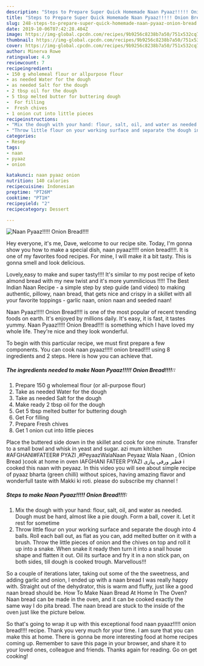 ```yaml
---
description: "Steps to Prepare Super Quick Homemade Naan Pyaaz!!!!! Onion Bread!!!!"
title: "Steps to Prepare Super Quick Homemade Naan Pyaaz!!!!! Onion Bread!!!!"
slug: 248-steps-to-prepare-super-quick-homemade-naan-pyaaz-onion-bread
date: 2019-10-06T07:42:28.404Z
image: https://img-global.cpcdn.com/recipes/9b9256c8238b7a50/751x532cq70/naan-pyaaz-onion-bread-recipe-main-photo.jpg
thumbnail: https://img-global.cpcdn.com/recipes/9b9256c8238b7a50/751x532cq70/naan-pyaaz-onion-bread-recipe-main-photo.jpg
cover: https://img-global.cpcdn.com/recipes/9b9256c8238b7a50/751x532cq70/naan-pyaaz-onion-bread-recipe-main-photo.jpg
author: Minerva Rowe
ratingvalue: 4.9
reviewcount: 7
recipeingredient:
- 150 g wholemeal flour or allpurpose flour
- as needed Water for the dough
- as needed Salt for the dough
- 2 tbsp oil for the dough
- 5 tbsp melted butter for buttering dough
-  For filling
-  Fresh chives
- 1 onion cut into little pieces
recipeinstructions:
- "Mix the dough with your hand: flour, salt, oil, and water as needed. Dough must be hard, almost like a pie dough. Form a ball, cover it. Let it rest for sometime"
- "Throw little flour on your working surface and separate the dough into 4 balls. Roll each ball out, as flat as you can, add melted butter on it with a brush. Throw the little pieces of onion and the chives on top and roll it up into a snake. When snake it ready then turn it into a snail house shape and flatten it out. Oil its surface and fry it in a non stick pan, on both sides, till dough is cooked trough. Marvellous!!!"
categories:
- Resep
tags:
- naan
- pyaaz
- onion

katakunci: naan pyaaz onion
nutrition: 140 calories
recipecuisine: Indonesian
preptime: "PT26M"
cooktime: "PT1H"
recipeyield: "2"
recipecategory: Dessert

---
```



![Naan Pyaaz!!!!! Onion Bread!!!!](https://img-global.cpcdn.com/recipes/9b9256c8238b7a50/751x532cq70/naan-pyaaz-onion-bread-recipe-main-photo.jpg)

Hey everyone, it's me, Dave, welcome to our recipe site. Today, I'm gonna show you how to make a special dish, naan pyaaz!!!!! onion bread!!!!. It is one of my favorites food recipes. For mine, I will make it a bit tasty. This is gonna smell and look delicious.

Lovely,easy to make and super tasty!!!! It&#39;s similar to my post recipe of keto almond bread with my new twist and it&#39;s more yummilicious !!!!! The Best Indian Naan Recipe - a simple step by step guide (and video) to making authentic, pillowy, naan bread, that gets nice and crispy in a skillet with all your favorite toppings - garlic naan, onion naan and seeded naan!

Naan Pyaaz!!!!! Onion Bread!!!! is one of the most popular of recent trending foods on earth. It's enjoyed by millions daily. It's easy, it is fast, it tastes yummy. Naan Pyaaz!!!!! Onion Bread!!!! is something which I have loved my whole life. They're nice and they look wonderful.


To begin with this particular recipe, we must first prepare a few components. You can cook naan pyaaz!!!!! onion bread!!!! using 8 ingredients and 2 steps. Here is how you can achieve that.

##### The ingredients needed to make Naan Pyaaz!!!!! Onion Bread!!!!::

1. Prepare 150 g wholemeal flour (or all-purpose flour)
1. Take as needed Water for the dough
1. Take as needed Salt for the dough
1. Make ready 2 tbsp oil for the dough
1. Get 5 tbsp melted butter for buttering dough
1. Get  For filling
1. Prepare  Fresh chives
1. Get 1 onion cut into little pieces


Place the buttered side down in the skillet and cook for one minute. Transfer to a small bowl and whisk in yeast and sugar. azi mum kitchen #AFGHANI#FATEER# PYAZI ,#PeyaazWalaNaan Peyaaz Wala Naan , (Onion Bread )cook at home in oven IAFGHANI FATEER PYAZI فطیر ورقی پیازی i cooked this naan with peyaaz. In this video you will see about simple recipe of pyaaz bharta (green chilli) without spices, having amazing flavor and wonderfull taste with Makki ki roti. please do subscribe my channel ! 

##### Steps to make Naan Pyaaz!!!!! Onion Bread!!!!:

1. Mix the dough with your hand: flour, salt, oil, and water as needed. Dough must be hard, almost like a pie dough. Form a ball, cover it. Let it rest for sometime
1. Throw little flour on your working surface and separate the dough into 4 balls. Roll each ball out, as flat as you can, add melted butter on it with a brush. Throw the little pieces of onion and the chives on top and roll it up into a snake. When snake it ready then turn it into a snail house shape and flatten it out. Oil its surface and fry it in a non stick pan, on both sides, till dough is cooked trough. Marvellous!!!


So a couple of iterations later, taking out some of the the sweetness, and adding garlic and onion, I ended up with a naan bread I was really happy with. Straight out of the dehydrator, this is warm and fluffy, just like a good naan bread should be. How To Make Naan Bread At Home In The Oven? Naan bread can be made in the oven, and it can be cooked exactly the same way I do pita bread. The naan bread are stuck to the inside of the oven just like the picture below. 

So that's going to wrap it up with this exceptional food naan pyaaz!!!!! onion bread!!!! recipe. Thank you very much for your time. I am sure that you can make this at home. There is gonna be more interesting food at home recipes coming up. Remember to save this page in your browser, and share it to your loved ones, colleague and friends. Thanks again for reading. Go on get cooking!
